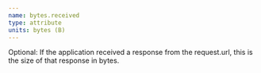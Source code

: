 ```yaml
---
name: bytes.received
type: attribute
units: bytes (B)
---
```


Optional: If the application received a response from the request.url, this is the size of that response in bytes.